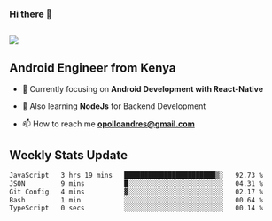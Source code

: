 ### Hi there 👋
<h2 align="left"><img src="https://readme-typing-svg.herokuapp.com?color=000000&lines=I'm+Andrew+Opollo😊;Welcome+to+my+Github😜"> </h2>

## Android Engineer from Kenya


- 🌱 Currently focusing on **Android Development with React-Native**

- 🔭 Also learning **NodeJs** for Backend Development

- 📫 How to reach me **opolloandres@gmail.com**


## Weekly Stats Update
<!--START_SECTION:waka-->

```txt
JavaScript   3 hrs 19 mins   ███████████████████████▒░   92.73 %
JSON         9 mins          █░░░░░░░░░░░░░░░░░░░░░░░░   04.31 %
Git Config   4 mins          ▓░░░░░░░░░░░░░░░░░░░░░░░░   02.17 %
Bash         1 min           ░░░░░░░░░░░░░░░░░░░░░░░░░   00.64 %
TypeScript   0 secs          ░░░░░░░░░░░░░░░░░░░░░░░░░   00.14 %
```

<!--END_SECTION:waka-->



